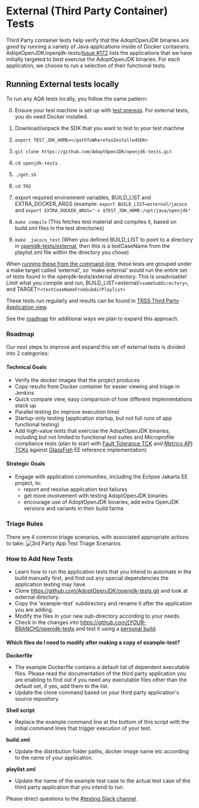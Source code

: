 # External (Third Party Container) Tests

Third Party container tests help verify that the AdoptOpenJDK binaries are *good* by running a variety of Java applications inside of Docker containers. AdoptOpenJDK/openjdk-tests/[Issue #172](https://github.com/AdoptOpenJDK/openjdk-tests/issues/172) lists the applications that we have initially targeted to best exercise the AdoptOpenJDK binaries.  For each application, we choose to run a selection of their functional tests.  

## Running External tests locally
To run any AQA tests locally, you follow the same pattern:

0. Ensure your test machine is set up with [test prereqs](https://github.com/AdoptOpenJDK/openjdk-tests/blob/master/doc/Prerequisites.md).  For external tests, you do need Docker installed.

1. Download/unpack the SDK that you want to test to your test machine
1. `export TEST_JDK_HOME=</pathToWhereYouInstalledSDK>` 
1. `git clone https://github.com/AdoptOpenJDK/openjdk-tests.git` 
1. `cd openjdk-tests`
1. `./get.sh`
1. `cd TKG`
1. export required environment variables, BUILD_LIST and EXTRA_DOCKER_ARGS (example: `export BUILD_LIST=external/jacoco` and `export EXTRA_DOCKER_ARGS="-v $TEST_JDK_HOME:/opt/java/openjdk"`
1. `make compile`              (This fetches test material and compiles it, based on build.xml files in the test directories)
1. `make _jacoco_test`   (When you defined BUILD_LIST to point to a directory in [openjdk-tests/external](https://github.com/AdoptOpenJDK/openjdk-tests/tree/master/external), then this is a testCaseName from the playlist.xml file within the directory you chose)


When [running these from the command-line](https://github.com/AdoptOpenJDK/openjdk-tests/blob/master/doc/userGuide.md#local-testing-via-make-targets-on-the-commandline), these tests are grouped under a make target called 'external', so 'make external' would run the entire set of tests found in the openjdk-tests/external directory.  This is unadvisable!  Limit what you compile and run, BUILD_LIST=external/`<someSubDirectory>`, and TARGET=`<testCaseNameFromSubdirPlaylist>`  

These tests run regularly and results can be found in [TRSS Third Party Application view](https://trss.adoptopenjdk.net/ThirdPartyAppView).

See the [roadmap](https://github.com/AdoptOpenJDK/openjdk-tests/tree/master/external#roadmap) for additional ways we plan to expand this approach.

### Roadmap
Our next steps to improve and expand this set of external tests is divided into 2 categories:
#### Technical Goals
- Verify the docker images that the project produces
- Copy results from Docker container for easier viewing and triage in Jenkins 
- Quick compare view, easy comparison of how different implementations stack up
- Parallel testing (to improve execution time)
- Startup-only testing (application startup, but not full runs of app functional testing)
- Add high-value tests that exercise the AdoptOpenJDK binaries, including but not limited to functional test suites and Microprofile compliance tests (plan to start with [Fault Tolerance TCK](https://github.com/eclipse/microprofile-fault-tolerance/blob/master/tck/running_the_tck.asciidoc) and [Metrics API TCKs](https://github.com/eclipse/microprofile-metrics/blob/master/tck/running_the_tck.asciidoc) against [GlassFish](https://javaee.github.io/glassfish/) EE reference implementation) 
 
#### Strategic Goals
- Engage with application communities, including the Eclipse Jakarta EE project, to:
    - report and resolve application test failures
    - get more involvement with testing AdoptOpenJDK binaries
    - encourage use of AdoptOpenJDK binaries, add extra OpenJDK versions and variants in their build farms

### Triage Rules
There are 4 common triage scenarios, with associated appropriate actions to take:
![3rd Party App Test Triage Scenarios](../doc/diagrams/appTestTriageScenarios.png)

### How to Add New Tests
- Learn how to run the application tests that you intend to automate in the build manually first, and find out any special dependencies the application testing may have.
- Clone https://github.com/AdoptOpenJDK/openjdk-tests.git and look at external directory.
- Copy the 'example-test' subdirectory and rename it after the application you are adding. 
- Modify the files in your new sub-directory according to your needs. 
- Check in the changes into https://github.com/[YOUR-BRANCH]/openjdk-tests and test it using a <a href="https://github.com/AdoptOpenJDK/openjdk-tests/wiki/How-to-Run-a-Personal-Test-Build-on-Jenkins">personal build</a>. 

#### Which files do I need to modify after making a copy of example-test?

**Dockerfile**
- The example Dockerfile contains a default list of dependent executable files. Please read the documentation of the third party application you are enabling to find out if you need any executable files other than the default set, if yes, add them to the list.   
- Update the clone command based on your third party application's source repository.
 
 **Shell script**
- Replace the example command line at the bottom of this script with the initial command lines that trigger execution of your test.

**build.xml** 
- Update the distribution folder paths, docker image name etc according to the name of your application. 

**playlist.xml** 
- Update the name of the example test case to the actual test case of the third party application that you intend to run. 

Please direct questions to the [#testing Slack channel](https://adoptopenjdk.slack.com/messages/C5219G28G).
